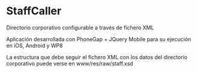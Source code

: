 StaffCaller
===========

Directorio corporativo configurable a través de fichero XML

Aplicación desarrollada con PhoneGap + JQuery Mobile para su ejecución en iOS, Android y WP8

La estructura que debe seguir el fichero XML con los datos del directorio corporativo puede verse en www/res/raw/staff.xsd
